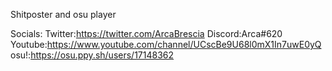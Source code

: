 Shitposter and osu player

Socials:
Twitter:https://twitter.com/ArcaBrescia
Discord:Arca#620
Youtube:https://www.youtube.com/channel/UCscBe9U68l0mX1In7uwE0yQ
osu!:https://osu.ppy.sh/users/17148362

